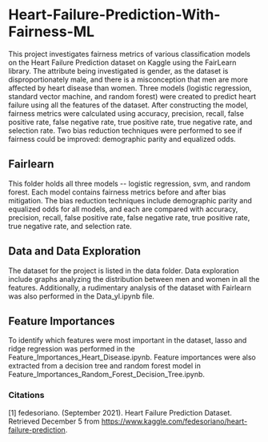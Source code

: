 # Heart-Failure-Prediction-With-Fairness-ML

This project investigates fairness metrics of various classification models on the Heart Failure Prediction dataset on Kaggle using the FairLearn library. The attribute being investigated is gender, as the dataset is disproportionately male, and there is a misconception that men are more affected by heart disease than women. Three models (logistic regression, standard vector machine, and random forest) were created to predict heart failure using all the features of the dataset. After constructing the model, fairness metrics were calculated using accuracy, precision, recall, false positive rate, false negative rate, true positive rate, true negative rate, and selection rate. Two bias reduction techniques were performed to see if fairness could be improved: demographic parity and equalized odds.    

## Fairlearn 

This folder holds all three models -- logistic regression, svm, and random forest. Each model contains fairness metrics before and after bias mitigation. The bias reduction techniques include demographic parity and equalized odds for all models, and each are compared with accuracy, precision, recall, false positive rate, false negative rate, true positive rate, true negative rate, and selection rate. 

## Data and Data Exploration 

The dataset for the project is listed in the data folder. Data exploration include graphs analyzing the distribution between men and women in all the features. Additionally, a rudimentary analysis of the dataset with Fairlearn was also performed in the Data_yl.ipynb file. 

## Feature Importances 

To identify which features were most important in the dataset, lasso and ridge regression was performed in the Feature_Importances_Heart_Disease.ipynb. Feature importances were also extracted from a decision tree and random forest model in Feature_Importances_Random_Forest_Decision_Tree.ipynb. 

### Citations 
[1] fedesoriano. (September 2021). Heart Failure Prediction Dataset. Retrieved December 5 from https://www.kaggle.com/fedesoriano/heart-failure-prediction. 
